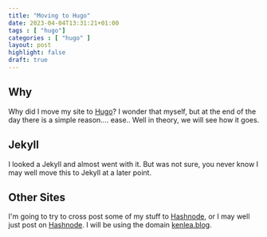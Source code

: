```yaml
---
title: "Moving to Hugo"
date: 2023-04-04T13:31:21+01:00
tags : [ "hugo"]
categories : [ "hugo" ]
layout: post
highlight: false
draft: true
---
```


## Why
Why did I move my site to [Hugo](https://gohugo.io/)? I wonder that myself, but at the end of the day there is a simple reason.... ease.. Well in theory, we will see how it goes.

## Jekyll
I looked a Jekyll and almost went with it. But was not sure, you never know I may well move this to Jekyll at a later point.

## Other Sites

I'm going to try to cross post some of my stuff to [Hashnode](https://hasnode.com), or I may well just post on [Hashnode](https://tanzy.hashnode.dev). I will be using the domain [kenlea.blog](https://www.kenlea.blog).
